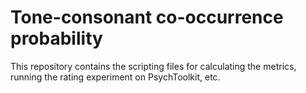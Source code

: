 # Tone-consonant co-occurrence probability
This repository contains the scripting files for calculating the metrics, running the rating experiment on PsychToolkit, etc.

